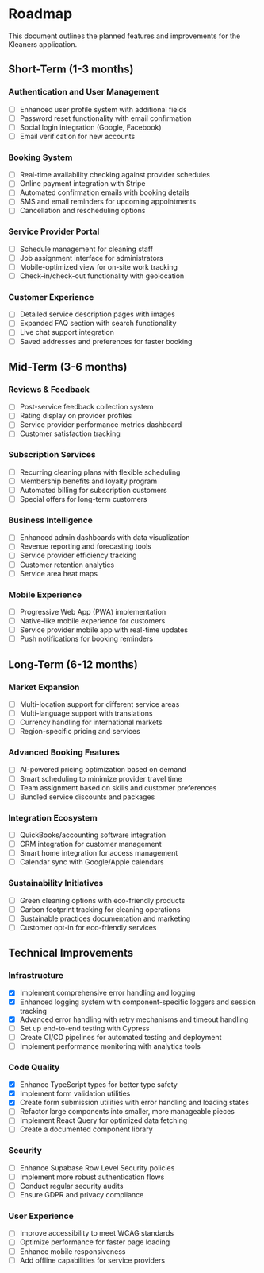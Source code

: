 
# Roadmap

This document outlines the planned features and improvements for the Kleaners application.

## Short-Term (1-3 months)

### Authentication and User Management
- [ ] Enhanced user profile system with additional fields
- [ ] Password reset functionality with email confirmation
- [ ] Social login integration (Google, Facebook)
- [ ] Email verification for new accounts

### Booking System
- [ ] Real-time availability checking against provider schedules
- [ ] Online payment integration with Stripe
- [ ] Automated confirmation emails with booking details
- [ ] SMS and email reminders for upcoming appointments
- [ ] Cancellation and rescheduling options

### Service Provider Portal
- [ ] Schedule management for cleaning staff
- [ ] Job assignment interface for administrators
- [ ] Mobile-optimized view for on-site work tracking
- [ ] Check-in/check-out functionality with geolocation

### Customer Experience
- [ ] Detailed service description pages with images
- [ ] Expanded FAQ section with search functionality
- [ ] Live chat support integration
- [ ] Saved addresses and preferences for faster booking

## Mid-Term (3-6 months)

### Reviews & Feedback
- [ ] Post-service feedback collection system
- [ ] Rating display on provider profiles
- [ ] Service provider performance metrics dashboard
- [ ] Customer satisfaction tracking

### Subscription Services
- [ ] Recurring cleaning plans with flexible scheduling
- [ ] Membership benefits and loyalty program
- [ ] Automated billing for subscription customers
- [ ] Special offers for long-term customers

### Business Intelligence
- [ ] Enhanced admin dashboards with data visualization
- [ ] Revenue reporting and forecasting tools
- [ ] Service provider efficiency tracking
- [ ] Customer retention analytics
- [ ] Service area heat maps

### Mobile Experience
- [ ] Progressive Web App (PWA) implementation
- [ ] Native-like mobile experience for customers
- [ ] Service provider mobile app with real-time updates
- [ ] Push notifications for booking reminders

## Long-Term (6-12 months)

### Market Expansion
- [ ] Multi-location support for different service areas
- [ ] Multi-language support with translations
- [ ] Currency handling for international markets
- [ ] Region-specific pricing and services

### Advanced Booking Features
- [ ] AI-powered pricing optimization based on demand
- [ ] Smart scheduling to minimize provider travel time
- [ ] Team assignment based on skills and customer preferences
- [ ] Bundled service discounts and packages

### Integration Ecosystem
- [ ] QuickBooks/accounting software integration
- [ ] CRM integration for customer management
- [ ] Smart home integration for access management
- [ ] Calendar sync with Google/Apple calendars

### Sustainability Initiatives
- [ ] Green cleaning options with eco-friendly products
- [ ] Carbon footprint tracking for cleaning operations
- [ ] Sustainable practices documentation and marketing
- [ ] Customer opt-in for eco-friendly services

## Technical Improvements

### Infrastructure
- [x] Implement comprehensive error handling and logging
- [x] Enhanced logging system with component-specific loggers and session tracking
- [x] Advanced error handling with retry mechanisms and timeout handling
- [ ] Set up end-to-end testing with Cypress
- [ ] Create CI/CD pipelines for automated testing and deployment
- [ ] Implement performance monitoring with analytics tools

### Code Quality
- [x] Enhance TypeScript types for better type safety
- [x] Implement form validation utilities
- [x] Create form submission utilities with error handling and loading states
- [ ] Refactor large components into smaller, more manageable pieces
- [ ] Implement React Query for optimized data fetching
- [ ] Create a documented component library

### Security
- [ ] Enhance Supabase Row Level Security policies
- [ ] Implement more robust authentication flows
- [ ] Conduct regular security audits
- [ ] Ensure GDPR and privacy compliance

### User Experience
- [ ] Improve accessibility to meet WCAG standards
- [ ] Optimize performance for faster page loading
- [ ] Enhance mobile responsiveness
- [ ] Add offline capabilities for service providers

